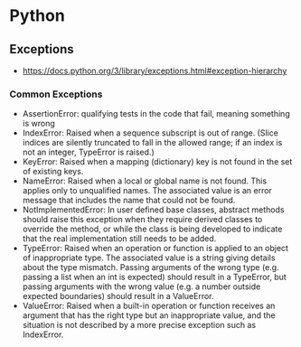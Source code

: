 Python
======

Exceptions
----------
- https://docs.python.org/3/library/exceptions.html#exception-hierarchy

### Common Exceptions
- AssertionError: qualifying tests in the code that fail, meaning something is wrong
- IndexError: Raised when a sequence subscript is out of range. (Slice indices are silently truncated to fall in the allowed range; if an index is not an integer, TypeError is raised.)
- KeyError: Raised when a mapping (dictionary) key is not found in the set of existing keys.
- NameError: Raised when a local or global name is not found. This applies only to unqualified names. The associated value is an error message that includes the name that could not be found.
- NotImplementedError: In user defined base classes, abstract methods should raise this exception when they require derived classes to override the method, or while the class is being developed to indicate that the real implementation still needs to be added.
- TypeError: Raised when an operation or function is applied to an object of inappropriate type. The associated value is a string giving details about the type mismatch. Passing arguments of the wrong type (e.g. passing a list when an int is expected) should result in a TypeError, but passing arguments with the wrong value (e.g. a number outside expected boundaries) should result in a ValueError.
- ValueError: Raised when a built-in operation or function receives an argument that has the right type but an inappropriate value, and the situation is not described by a more precise exception such as IndexError.
